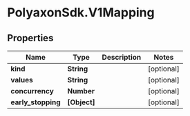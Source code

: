 # PolyaxonSdk.V1Mapping

## Properties
Name | Type | Description | Notes
------------ | ------------- | ------------- | -------------
**kind** | **String** |  | [optional] 
**values** | **String** |  | [optional] 
**concurrency** | **Number** |  | [optional] 
**early_stopping** | **[Object]** |  | [optional] 


